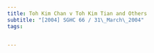 ```yaml
---
title: Toh Kim Chan v Toh Kim Tian and Others 
subtitle: "[2004] SGHC 66 / 31\_March\_2004"
tags:


---
```


